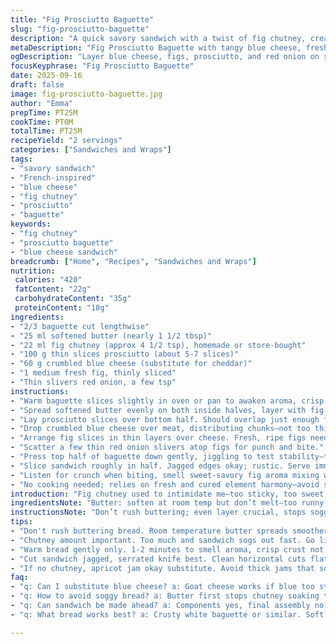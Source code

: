 ```yaml
---
title: "Fig Prosciutto Baguette"
slug: "fig-prosciutto-baguette"
description: "A quick savory sandwich with a twist of fig chutney, creamy blue cheese, and prosciutto on crusty baguette. Butter adds richness while fresh figs bring fresh acidity and sweetness. Red onion slivers punch through the sweet and salty balance. Swap cheddar for blue cheese for a tangier sharpness. Prep under 25 minutes but watch assembly for freshness and texture. A sandwich to listen to as crust crunches and cheese melts slightly against warm baguette. Aromas of cured meat mingle with fig’s fruity warmth. No gluten, nuts or eggs involved — something simple but bold with each bite."
metaDescription: "Fig Prosciutto Baguette with tangy blue cheese, fresh figs, crisp red onion, and buttery baguette layers for a savory, textured French-inspired sandwich."
ogDescription: "Layer blue cheese, figs, prosciutto, and red onion on soft buttered baguette for a quick Mediterranean style bite with bold, fresh flavors and crunch."
focusKeyphrase: "Fig Prosciutto Baguette"
date: 2025-09-16
draft: false
image: fig-prosciutto-baguette.jpg
author: "Emma"
prepTime: PT25M
cookTime: PT0M
totalTime: PT25M
recipeYield: "2 servings"
categories: ["Sandwiches and Wraps"]
tags:
- "savory sandwich"
- "French-inspired"
- "blue cheese"
- "fig chutney"
- "prosciutto"
- "baguette"
keywords:
- "fig chutney"
- "prosciutto baguette"
- "blue cheese sandwich"
breadcrumb: ["Home", "Recipes", "Sandwiches and Wraps"]
nutrition: 
 calories: "420"
 fatContent: "22g"
 carbohydrateContent: "35g"
 proteinContent: "18g"
ingredients:
- "2/3 baguette cut lengthwise"
- "25 ml softened butter (nearly 1 1/2 tbsp)"
- "22 ml fig chutney (approx 4 1/2 tsp), homemade or store-bought"
- "100 g thin slices prosciutto (about 5-7 slices)"
- "60 g crumbled blue cheese (substitute for cheddar)"
- "1 medium fresh fig, thinly sliced"
- "Thin slivers red onion, a few tsp"
instructions:
- "Warm baguette slices slightly in oven or pan to awaken aroma, crisp crust but not drying out."
- "Spread softened butter evenly on both inside halves, layer with fig chutney—go easy; too much overwhelms."
- "Lay prosciutto slices over bottom half. Should overlap just enough for coverage but stay delicate."
- "Drop crumbled blue cheese over meat, distributing chunks—not too thick or it dominates."
- "Arrange fig slices in thin layers over cheese. Fresh, ripe figs need gentle handling; squish means lost texture."
- "Scatter a few thin red onion slivers atop figs for punch and bite."
- "Press top half of baguette down gently, jiggling to test stability—too tight and crust breaks, too loose and filing falls."
- "Slice sandwich roughly in half. Jagged edges okay; rustic. Serve immediately or wrap tightly to keep fresh."
- "Listen for crunch when biting, smell sweet-savory fig aroma mixing with saltiness and onion sharpness."
- "No cooking needed; relies on fresh and cured element harmony—avoid sogginess by serving fast."
introduction: "Fig chutney used to intimidate me—too sticky, too sweet. Then swap cheddar for blue cheese—bolder, tangier. Ideal cheesy balance. Prosciutto’s salty bite makes magic, but delicate. Fresh figs add color, texture and slightly grassy sweetness that’s never overpowering, unlike dried varieties. Always spread butter first; keeps bread moist and stops chutney soaking in too fast. Red onion slivers give snap and a whiff of heat. Tried with caramelized onion before but too sweet overall. Fresh bread crunch is key—don’t let it get rubbery or stale—watch carefully under warming heat, no more than a few minutes. Sandwich talks to you as you eat it, aroma shifting from fatty cured meat to fig sweetness to sharp cheese tang."
ingredientsNote: "Butter: soften at room temp but don’t melt—too runny won’t spread evenly, leaving dry breadcrumbs later. Fig chutney can be swapped with apricot jam for similar fruity tang if no chutney handy. Prosciutto slices should be thin, almost translucent—not thick like ham or bacon. Blue cheese is choice ingredient here, breaks texture and taste monotony of cheddar. If sensitive to strong cheese, use mild goat cheese crumbles. Fresh figs best ripe but firm—mushy figs spoil mouthfeel; if unavailable use dried figs but hydrate them in warm water 15 minutes beforehand, then slice finely. Red onion slivers meant to bite through fat; sweet onion would lack punch, skip if indecisive but sandwich loses complexity. Baguette—any crusty white bread can work but avoid soft sandwich bread; crust needed."
instructionsNote: "Don’t rush buttering; even layer crucial, stops sogginess. Be mindful with chutney quantity; too much turns bottom sloppy. Layer ingredients, not pile—more delicate flavor layering, less mess. Sandwich feels fragile at first, press gently to test firmness, not squeeze. Cut jaggedly with serrated knife; clean horizontal cuts flatten fillings. No toasting after assembly or cheese melts too much and fig flavor gets lost. If prepping ahead, keep components separate and assemble last minute—especially figs and chutney. Listen for bread crisp crackle on biting—sign sandwich fresh. Visual cues: cheese crumbles resting atop meat, figs glossy but intact, onions barely translucent. Experience shows: freshness and texture key. Don’t rush this; it’s a sandwich with soul, takes patient hands."
tips:
- "Don't rush buttering bread. Room temperature butter spreads smoother, stops soggy spots. Spread thin, even layer inside baguette. If butter too melty, gets clumpy and crumbs stick. Keep figs firm when slicing. Soft figs lose bite, get mushy fast. Handle gently, layer thin to keep texture."
- "Chutney amount important. Too much and sandwich sogs out fast. Go light, spread like glaze, thin but enough to taste fruit. Prosciutto needs gentle layering. Overlap just barely for coverage, keep delicate feeling. Press sandwich lightly before cutting; too hard crushes figs and cheese, too loose fillings fall out."
- "Warm bread gently only. 1-2 minutes to smell aroma, crisp crust not dry. Toasting ruins texture later; cheese melts more than wanted. Blue cheese breaks cheddar monotony; stronger flavor so balance fig sweetness carefully. Red onion slivers cut sharpness and add bite, can swap for milder onion but loses punch."
- "Cut sandwich jagged, serrated knife best. Clean horizontal cuts flatten filling, makes mess. If prepping ahead, keep chutney separate and figs last minute. Cheese crumbles on meat not piled too thick. Visual cues: figs glossy and intact, cheese moist but not melting. Freshness key to flavor and texture contrast."
- "If no chutney, apricot jam okay substitute. Avoid thick jams that soak bread fast. Soft sandwich bread fails crust needed for crunch contrast. If figs not fresh ripe, hydrate dried figs first 15 minutes warm water, then slice thin. Keep components cold but not fridge chilled for best flavors pairing."
faq:
- "q: Can I substitute blue cheese? a: Goat cheese works if blue too strong. Mild crumbly cheese keeps texture but less tang. Cheddar makes sweeter sandwich, less punch. Mix cheeses for balance."
- "q: How to avoid soggy bread? a: Butter first stops chutney soaking too fast. Spread thin, not puddled. Add chutney light. Warm baguette lightly only. Assemble last minute if can. Keep fillings separate pre-assembly."
- "q: Can sandwich be made ahead? a: Components yes, final assembly no. Keep bread wrapped but dry. Fig slices last moment. Chutney sealed. Prosciutto stored cold. Assemble close to eating time for crunch and fresh flavors."
- "q: What bread works best? a: Crusty white baguette or similar. Soft sandwich bread lacks crust and crunch contrast. Crust needed for texture play. Avoid thick bread that overwhelms filling balance."

---
```

